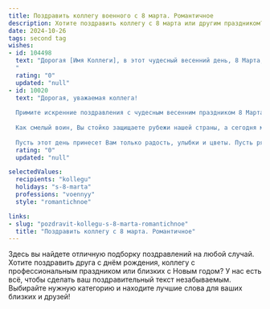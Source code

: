 ```yaml
---
title: Поздравить коллегу военного с 8 марта. Романтичное
description: Хотите поздравить коллегу с 8 марта или другим праздником? Наш ИИ создаст незабываемое поздравление, а вы обязательно выделитесь среди других.  
date: 2024-10-26
tags: second tag
wishes:
- id: 104498
  text: "Дорогая [Имя Коллеги], в этот чудесный весенний день, 8 Марта, позвольте выразить Вам своё восхищение и глубокое уважение. Ваша стойкость, мужество и преданность службе – это поистине вдохновляющий пример.  Пусть в вашей жизни всегда царит  теплота,  нежность и любовь, как яркое весеннее солнце,  рассеивающее любые тени. Желаю Вам мира, счастья,  нежности и  искренних, светлых чувств! С праздником!
  "
  rating: "0"
  updated: "null"
- id: 10020
  text: "Дорогая, уважаемая коллега!
  
  Примите искренние поздравления с чудесным весенним праздником 8 Марта!
  
  Как смелый воин, Вы стойко защищаете рубежи нашей страны, а сегодня мы отдаем дань уважения Вашей женственности и красоте. Ваш мундир подчеркивает силу и решимость, но в Ваших глазах еще живет та нежность, которая делает мир прекраснее.
  
  Пусть этот день принесет Вам только радость, улыбки и цветы. Пусть рядом будут верные друзья и любящие близкие. Желаем Вам всегда оставаться такой же храброй, мудрой и очаровательной. С праздником, дорогая коллега!"
  rating: "0"
  updated: "null"

selectedValues:
  recipients: "kollegu"
  holidays: "s-8-marta"
  professions: "voennyy"
  style: "romantichnoe"

links:
- slug: "pozdravit-kollegu-s-8-marta-romantichnoe"
  title: "Поздравить коллегу с 8 марта. Романтичное"
---
```


Здесь вы найдете отличную подборку поздравлений на любой случай.
Хотите поздравить друга с днём рождения, коллегу с профессиональным праздником или близких с Новым годом? У нас есть всё, чтобы сделать ваш поздравительный текст незабываемым. Выбирайте нужную категорию и находите лучшие слова для ваших близких и друзей!
